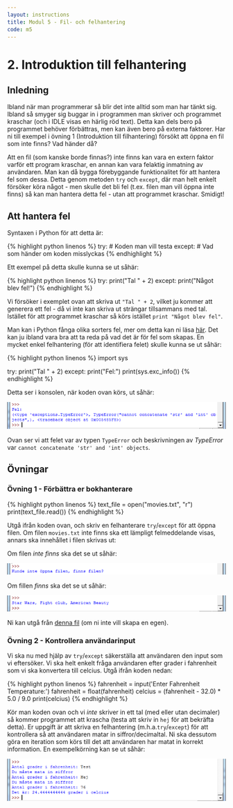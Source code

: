 ```yaml
---
layout: instructions
title: Modul 5 - Fil- och felhantering
code: m5
---
```


# 2. Introduktion till felhantering

## Inledning

Ibland när man programmerar så blir det inte alltid som man har tänkt sig. Ibland så smyger sig buggar in i programmen man skriver och programmet kraschar (och i IDLE visas en härlig röd text). Detta kan dels bero på programmet behöver förbättras, men kan även bero på externa faktorer. Har ni till exempel i övning 1 (Introduktion till filhantering) försökt att öppna en fil som inte finns? Vad händer då?

Att en fil (som kanske borde finnas?) inte finns kan vara en extern faktor varför ett program kraschar, en annan kan vara felaktig inmatning av användaren. Man kan då bygga förebyggande funktionalitet för att hantera fel som dessa. Detta genom metoden `try` och `except`, där man helt enkelt försöker köra något - men skulle det bli fel (t.ex. filen man vill öppna inte finns) så kan man hantera detta fel - utan att programmet kraschar. Smidigt!

## Att hantera fel

Syntaxen i Python för att detta är:

{% highlight python linenos %}
try:
    # Koden man vill testa
except:
    # Vad som händer om koden misslyckas
{% endhighlight %}

Ett exempel på detta skulle kunna se ut såhär:

{% highlight python linenos %}
try:
    print("Tal " + 2)
except:
    print("Något blev fel!")
{% endhighlight %}

Vi försöker i exemplet ovan att skriva ut `"Tal " + 2`, vilket ju kommer att generera ett fel - då vi inte kan skriva ut strängar tillsammans med tal. Istället för att programmet kraschar så körs istället `print "Något blev fel"`.

Man kan i Python fånga olika sorters fel, mer om detta kan ni läsa [här](https://docs.python.org/2/tutorial/errors.html). Det kan ju ibland vara bra att ta reda på vad det är för fel som skapas. En mycket enkel felhantering (för att identifiera felet) skulle kunna se ut såhär:

{% highlight python linenos %}
import sys

try:
    print("Tal " + 2)
except:
    print("Fel:")
    print(sys.exc_info())
{% endhighlight %}

Detta ser i konsolen, när koden ovan körs, ut såhär:

![Idle](images/idle6.png)

Ovan ser vi att felet var av typen `TypeError` och beskrivningen av *TypeError* var `cannot concatenate 'str' and 'int' objects`.

## Övningar

### Övning 1 - Förbättra er bokhanterare

{% highlight python linenos %}
text_file = open("movies.txt", "r")
print(text_file.read())
{% endhighlight %}

Utgå ifrån koden ovan, och skriv en felhanterare `try`/`except` för att öppna filen. Om filen `movies.txt` inte finns ska ett lämpligt felmeddelande visas, annars ska innehållet i filen skrivas ut:

Om filen *inte finns* ska det se ut såhär:

![Idle](images/idle7.png)

Om fillen *finns* ska det se ut såhär:

![Idle](images/idle8.png)

Ni kan utgå från [denna fil](files/movies.txt) (om ni inte vill skapa en egen).

### Övning 2 - Kontrollera användarinput

Vi ska nu med hjälp av `try`/`except` säkerställa att användaren den input som vi eftersöker. Vi ska helt enkelt fråga användaren efter grader i fahrenheit som vi ska konvertera till celcius. Utgå ifrån koden nedan:

{% highlight python linenos %}
fahrenheit = input('Enter Fahrenheit Temperature:')
fahrenheit = float(fahrenheit)
celcius = (fahrenheit - 32.0) * 5.0 / 9.0
print(celcius)
{% endhighlight %}

Kör man koden ovan och vi *inte* skriver in ett tal (med eller utan decimaler) så kommer programmet att krascha (testa att skriv in `hej` för att bekräfta detta). Er uppgift är att skriva en felhantering (m.h.a.`try`/`except`) för att kontrollera så att användaren matar in siffror/decimaltal. Ni ska dessutom göra en iteration som körs till det att användaren har matat in korrekt information. En exempelkörning kan se ut såhär:

![Idle](images/idle9.png)
